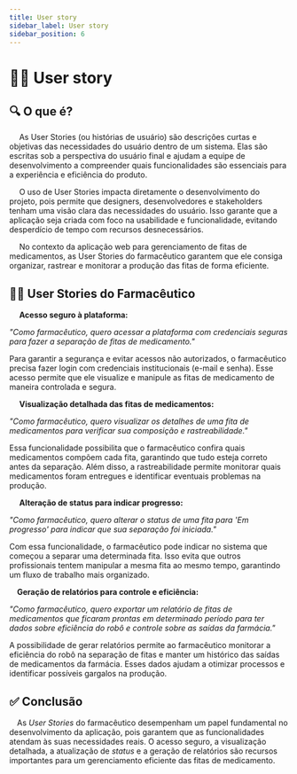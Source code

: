 ```yaml
--- 
title: User story
sidebar_label: User story
sidebar_position: 6
---
```


# 🧑🏻 User story 

## 🔍 O que é?  
&emsp; As User Stories (ou histórias de usuário) são descrições curtas e objetivas das necessidades do usuário dentro de um sistema. Elas são escritas sob a perspectiva do usuário final e ajudam a equipe de desenvolvimento a compreender quais funcionalidades são essenciais para a experiência e eficiência do produto.

&emsp; O uso de User Stories impacta diretamente o desenvolvimento do projeto, pois permite que designers, desenvolvedores e stakeholders tenham uma visão clara das necessidades do usuário. Isso garante que a aplicação seja criada com foco na usabilidade e funcionalidade, evitando desperdício de tempo com recursos desnecessários.

&emsp; No contexto da aplicação web para gerenciamento de fitas de medicamentos, as User Stories do farmacêutico garantem que ele consiga organizar, rastrear e monitorar a produção das fitas de forma eficiente.


## 👨‍⚕️ User Stories do Farmacêutico
&emsp; **Acesso seguro à plataforma:**

*"Como farmacêutico, quero acessar a plataforma com credenciais seguras para fazer a separação de fitas de medicamento."*

Para garantir a segurança e evitar acessos não autorizados, o farmacêutico precisa fazer login com credenciais institucionais (e-mail e senha). Esse acesso permite que ele visualize e manipule as fitas de medicamento de maneira controlada e segura.


&emsp; **Visualização detalhada das fitas de medicamentos:**

*"Como farmacêutico, quero visualizar os detalhes de uma fita de medicamentos para verificar sua composição e rastreabilidade."*

Essa funcionalidade possibilita que o farmacêutico confira quais medicamentos compõem cada fita, garantindo que tudo esteja correto antes da separação. Além disso, a rastreabilidade permite monitorar quais medicamentos foram entregues e identificar eventuais problemas na produção.

&emsp; **Alteração de status para indicar progresso:**

*"Como farmacêutico, quero alterar o status de uma fita para 'Em progresso' para indicar que sua separação foi iniciada."*

Com essa funcionalidade, o farmacêutico pode indicar no sistema que começou a separar uma determinada fita. Isso evita que outros profissionais tentem manipular a mesma fita ao mesmo tempo, garantindo um fluxo de trabalho mais organizado.

&emsp;**Geração de relatórios para controle e eficiência:**

*"Como farmacêutico, quero exportar um relatório de fitas de medicamentos que ficaram prontas em determinado período para ter dados sobre eficiência do robô e controle sobre as saídas da farmácia."*

A possibilidade de gerar relatórios permite ao farmacêutico monitorar a eficiência do robô na separação de fitas e manter um histórico das saídas de medicamentos da farmácia. Esses dados ajudam a otimizar processos e identificar possíveis gargalos na produção.

## ✅ Conclusão

&emsp;As _User Stories_ do farmacêutico desempenham um papel fundamental no desenvolvimento da aplicação, pois garantem que as funcionalidades atendam às suas necessidades reais. O acesso seguro, a visualização detalhada, a atualização de _status_ e a geração de relatórios são recursos importantes para um gerenciamento eficiente das fitas de medicamento.
